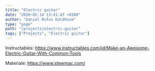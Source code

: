 ```yaml
---
title: "Electric guitar"
date: "2020-02-14 13:41:47 +0100"
author: "Daniel Rufus Kaldheim"
type: "page"
path: "/projects/electric-guitar"
tags: ["Projects", "Electric guitar"]
---
```



Instructables:
<https://www.instructables.com/id/Make-an-Awesome-Electric-Guitar-With-Common-Tools>

Materiale:
<https://www.stewmac.com/>
